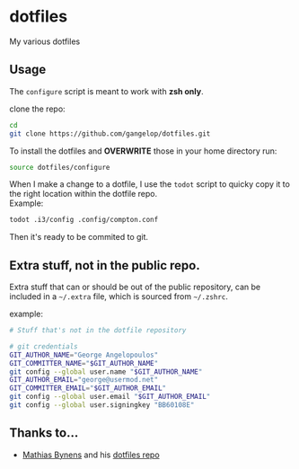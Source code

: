 dotfiles
========

My various dotfiles

## Usage

The `configure` script is meant to work with **zsh only**.

clone the repo:
```bash
cd
git clone https://github.com/gangelop/dotfiles.git
```
To install the dotfiles and **OVERWRITE** those in your home directory run:
```bash
source dotfiles/configure
```

When I make a change to a dotfile, I use the `todot` script to quicky copy it to the right location within the dotfile repo.  
Example:
```bash
todot .i3/config .config/compton.conf
```

Then it's ready to be commited to git.

## Extra stuff, not in the public repo.

Extra stuff that can or should be out of the public repository, can be
included in a `~/.extra` file, which is sourced from `~/.zshrc`.

example:
```bash
# Stuff that's not in the dotfile repository

# git credentials
GIT_AUTHOR_NAME="George Angelopoulos"
GIT_COMMITTER_NAME="$GIT_AUTHOR_NAME"
git config --global user.name "$GIT_AUTHOR_NAME"
GIT_AUTHOR_EMAIL="george@usermod.net"
GIT_COMMITTER_EMAIL="$GIT_AUTHOR_EMAIL"
git config --global user.email "$GIT_AUTHOR_EMAIL"
git config --global user.signingkey "BB60108E"
```

## Thanks to...

* [Mathias Bynens](https://github.com/mathiasbynens/) and his [dotfiles repo](https://github.com/mathiasbynens/dotfiles)
